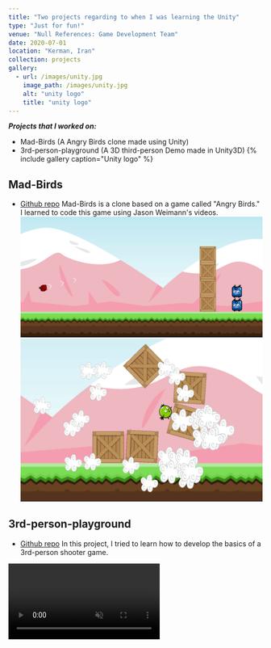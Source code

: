 ```yaml
---
title: "Two projects regarding to when I was learning the Unity"
type: "Just for fun!"
venue: "Null References: Game Development Team"
date: 2020-07-01
location: "Kerman, Iran"
collection: projects
gallery:
  - url: /images/unity.jpg
    image_path: /images/unity.jpg
    alt: "unity logo"
    title: "unity logo"
---
```

***Projects that I worked on:***
- Mad-Birds (A Angry Birds clone made using Unity)
- 3rd-person-playground (A 3D third-person Demo made in Unity3D)
{% include gallery caption="Unity logo" %}

## Mad-Birds
* [Github repo](https://github.com/benymaxparsa/Mad-Birds)
Mad-Birds is a clone based on a game called "Angry Birds."
I learned to code this game using Jason Weimann's videos.
![image](https://raw.githubusercontent.com/benymaxparsa/Mad-Birds/master/Pics/lvl1.png)
![image](https://raw.githubusercontent.com/benymaxparsa/Mad-Birds/master/Pics/hit.png)

## 3rd-person-playground
* [Github repo](https://github.com/benymaxparsa/3rd-person-playground)
In this project, I tried to learn how to develop the basics of a 3rd-person shooter game.
<video src="https://user-images.githubusercontent.com/51443025/161392601-25d39449-5822-4627-a96b-9be17209d26c.mp4" data-canonical-src="https://user-images.githubusercontent.com/51443025/161392601-25d39449-5822-4627-a96b-9be17209d26c.mp4" controls="controls" muted="muted" class="d-block rounded-bottom-2 border-top width-fit" style="max-height:440px;">
</video>
